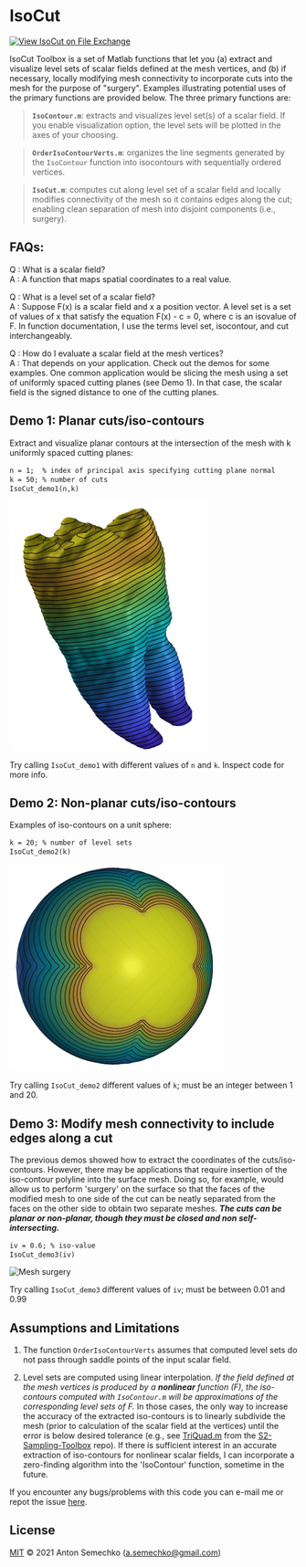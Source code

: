 # IsoCut

[![View IsoCut on File Exchange](https://www.mathworks.com/matlabcentral/images/matlab-file-exchange.svg)](https://www.mathworks.com/matlabcentral/fileexchange/87112-isocut)

IsoCut Toolbox is a set of Matlab functions that let you (a) extract and visualize level sets of scalar fields defined at the mesh
vertices, and (b) if necessary, locally modifying mesh connectivity to incorporate cuts into the mesh for the purpose of "surgery".
Examples illustrating potential uses of the primary functions are provided below.  The three primary functions are:

>**`IsoContour.m`**: extracts and visualizes level set(s) of a scalar field. If you enable visualization option, the level sets will be plotted in the axes of your choosing.

>**`OrderIsoContourVerts.m`**: organizes the line segments generated by the `IsoContour` function into isocontours with sequentially ordered vertices.

>**`IsoCut.m`**: computes cut along level set of a scalar field and locally modifies connectivity of the mesh so it contains edges along the cut; enabling clean separation of mesh into disjoint components (i.e., surgery). 


## FAQs:

Q : What is a scalar field?\
A : A function that maps spatial coordinates to a real value. 

Q : What is a level set of a scalar field?\
A : Suppose F(x) is a scalar field and x a position vector. A level set is a set of values of x that satisfy the equation F(x) - c = 0, where c is an isovalue of F. In function documentation, I use the terms level set, isocontour, and cut interchangeably.  

Q : How do I evaluate a scalar field at the mesh vertices?\
A : That depends on your application. Check out the demos for some examples. One common application would be slicing the mesh using a set of uniformly spaced cutting planes (see Demo 1). In that case, the scalar field is the signed distance to one of the cutting planes.  



## Demo 1: Planar cuts/iso-contours

Extract and visualize planar contours at the intersection of the mesh with k uniformly spaced cutting planes:
	
	n = 1;	% index of principal axis specifying cutting plane normal
	k = 50;	% number of cuts
	IsoCut_demo1(n,k)
	
![Planar cuts](Images/demo1.jpg)
	
Try calling `IsoCut_demo1` with different values of `n` and `k`. Inspect code for more info.


## Demo 2: Non-planar cuts/iso-contours

Examples of iso-contours on a unit sphere:
	
	k = 20;	% number of level sets
	IsoCut_demo2(k)

![Non-planar cuts](Images/demo2.jpg)
	
Try calling `IsoCut_demo2` different values of `k`; must be an integer between 1 and 20.


## Demo 3: Modify mesh connectivity to include edges along a cut

The previous demos showed how to extract the coordinates of the cuts/iso-contours. However, there may be applications that
require insertion of the iso-contour polyline into the surface mesh. Doing so, for example, would allow us to perform 
'surgery' on the surface so that the faces of the modified mesh to one side of the cut can be neatly separated from the 
faces on the other side to obtain two separate meshes. ***The cuts can be planar or non-planar, though they must be closed 
and non self-intersecting.*** 

	iv = 0.6; % iso-value
	IsoCut_demo3(iv)

![Mesh surgery](Images/demo3.jpg)

Try calling `IsoCut_demo3` different values of `iv`; must be between 0.01 and 0.99

 
## Assumptions and Limitations

1. The function `OrderIsoContourVerts` assumes that computed level sets do not pass through saddle points of the input scalar field.

2. Level sets are computed using linear interpolation. *If the field defined at the mesh vertices is produced by a 
***nonlinear*** function (F), the iso-contours computed with `IsoContour.m` will be approximations of the corresponding level 
sets of F.* In those cases, the only way to increase the accuracy of the extracted iso-contours is to linearly subdivide the 
mesh (prior to calculation of the scalar field at the vertices) until the error is below desired tolerance (e.g., see [TriQuad.m]
from the [S2-Sampling-Toolbox] repo). If there is sufficient interest in an accurate extraction of iso-contours for nonlinear scalar
fields, I can incorporate a zero-finding algorithm into the 'IsoContour' function, sometime in the future.

If you encounter any bugs/problems with this code you can e-mail me or repot the issue [here].

## License
[MIT] © 2021 Anton Semechko (a.semechko@gmail.com)

[TriQuad.m]: https://github.com/AntonSemechko/S2-Sampling-Toolbox/blob/master/TriQuad.m
[S2-Sampling-Toolbox]: https://github.com/AntonSemechko/S2-Sampling-Toolbox
[here]: https://github.com/AntonSemechko/IsoCut/issues
[MIT]: https://github.com/AntonSemechko/IsoCut/blob/master/LICENSE.md

